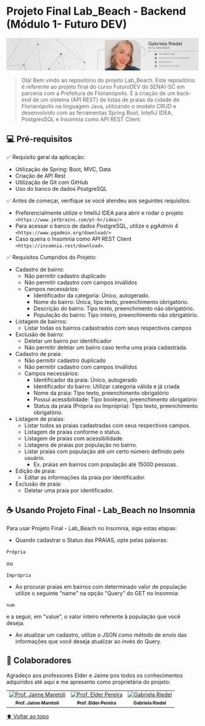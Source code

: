 # Projeto Final Lab_Beach - Backend (Módulo 1- Futuro DEV)

<img src="imagem1-readme.png" alt="imagem 1">

> Olá! Bem vindo ao repositório do projeto Lab_Beach. Este repositório é referente ao projeto final do curso FuturoDEV do SENAI-SC em parceria com a Prefeitura de Florianópolis. É a criação de um back-end de um sistema (API REST) de listas de praias da cidade de Florianópolis na linguagem Java, utilizando o modelo CRUD e desenvolvido com as ferramentas Spring Boot, IntelliJ IDEA, PostgresSQL e Insomnia como API REST Client.

## 💻 Pré-requisitos

:white_check_mark: Requisito geral da aplicação:

- Utilização de Spring: Boot, MVC, Data
- Criação de API Rest
- Utilização de Git com GitHub
- Uso do banco de dados PostgreSQL

:white_check_mark: Antes de começar, verifique se você atendeu aos seguintes requisitos:
<!---Estes são apenas requisitos de exemplo. Adicionar, duplicar ou remover conforme necessário--->
* Preferencialmente utilize o IntelliJ IDEA para abrir e rodar o projeto `<https://www.jetbrains.com/pt-br/idea/>`
* Para acessar o banco de dados PostgreSQL, utilize o pgAdmin 4 `<https://www.pgadmin.org/download/>`
* Caso queira o Insomnia como API REST Client `<https://insomnia.rest/download>`.

:white_check_mark: Requisitos Cumpridos do Projeto:
- Cadastro de bairro:
    - Não permitir cadastro duplicado
    - Não permitir cadastro com campos inválidos
    - Campos necessários:
        - Identificador da categoria: Único, autogerado.
        - Nome do bairro: Única, tipo texto, preenchimento obrigatório.
        - Descrição do bairro: Tipo texto, preenchimento não obrigatório.
        - População do bairro: Tipo inteiro, preenchimento não obrigatório.
- Listagem de bairros:
    - Listar todas os bairros cadastrados com seus respectivos campos
- Exclusão de bairro:
    - Deletar um bairro por identificador
    - Não permitir deletar um bairro caso tenha uma praia cadastrada.
- Cadastro de praia:
    - Não permitir cadastro duplicado
    - Não permitir cadastro com campos inválidos
    - Campos necessários:
        - Identificador da praia: Único, autogerado
        - Identificador do bairro: Utilizar categoria válida e já criada
        - Nome da praia: Tipo texto, preenchimento obrigatório
        - Possui acessibilidade: Tipo booleano, preenchimento obrigatório
        - Status da praia (Própria ou Imprópria): Tipo texto, preenchimento obrigatório.
- Listagem de praias:
    - Listar todos as praias cadastradas com seus respectivos campos.
    - Listagem de praias conforme o status.
    - Listagem de praias com acessibilidade.
    - Listagens de praias por população no bairro.
    - Listar praias com população até um certo número definido pelo usuário.
        - Ex. praias em bairros com população até 15000 pessoas.
- Edição de praia:
    - Editar as informações da praia por identificador.
- Exclusão de praia:
    - Deletar uma praia por identificador.


## ☕ Usando Projeto Final - Lab_Beach no Insomnia

Para usar Projeto Final - Lab_Beach no Insomnia, siga estas etapas:
- Quando cadastrar o Status das PRAIAS, opte pelas palavras:  
```
Própria
```
ou
```
Imprópria
```
- Ao procurar praias em bairros com determinado valor de população utilize o seguinte "name" na opção "Query" do GET no Insomnia:
```
num
```
e a seguir, em "value", o valor inteiro referente à população que você deseja.

- Ao atualizar um cadastro, utilize o JSON como método de envio das informações que você deseja atualizar ao invés do Query.
## 🤝 Colaboradores

Agradeço aos professores Elder e Jaime pos todos os conhecimentos adquiridos até aqui e me apresento como proprietária do projeto:

<table>
  <tr>
    <td align="center">
      <a href="#">
        <img src="https://avatars.githubusercontent.com/u/12567465?v=4" width="100px;" alt="Prof. Jaime Maretoli"/><br>
        <sub>
          <b>Prof. Jaime Maretoli</b>
        </sub>
      </a>
    </td>
    <td align="center">
      <a href="#">
        <img src="https://avatars.githubusercontent.com/u/8507840?v=4" width="100px;" alt="Prof. Elder Pereira"/><br>
        <sub>
          <b>Prof. Elder Pereira</b>
        </sub>
      </a>
    </td>
    <td align="center">
      <a href="#">
        <img src="https://avatars.githubusercontent.com/u/112433872?v=4" width="100px;" alt="Gabriela Riedel"/><br>
        <sub>
          <b>Gabriela Riedel</b>
        </sub>
      </a>
    </td>
  </tr>
</table>


[⬆ Voltar ao topo](#nome-do-projeto)<br>
